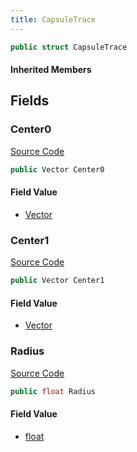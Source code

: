 ```yaml
---
title: CapsuleTrace
---
```


```csharp
public struct CapsuleTrace
```

#### Inherited Members

## Fields

### Center0

[Source Code](https://github.com/swiftly-solution/swiftlys2/blob/beta/managed/src/SwiftlyS2.Shared/Natives/Structs/Ray_t.cs#L30)

```csharp
public Vector Center0
```

#### Field Value

- [Vector](/docs/api/shared/natives/vector)

### Center1

[Source Code](https://github.com/swiftly-solution/swiftlys2/blob/beta/managed/src/SwiftlyS2.Shared/Natives/Structs/Ray_t.cs#L31)

```csharp
public Vector Center1
```

#### Field Value

- [Vector](/docs/api/shared/natives/vector)

### Radius

[Source Code](https://github.com/swiftly-solution/swiftlys2/blob/beta/managed/src/SwiftlyS2.Shared/Natives/Structs/Ray_t.cs#L32)

```csharp
public float Radius
```

#### Field Value

- [float](https://learn.microsoft.com/dotnet/api/system.single)

